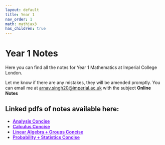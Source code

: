 ```yaml
---
layout: default
title: Year 1
nav_order: 1
math: mathjax3
has_children: true
---
```


# Year 1 Notes
Here you can find all the notes for Year 1 Mathematics at Imperial College London.

Let me know if there are any mistakes, they will be amended promptly. You can email me at <arnav.singh20@imperial.ac.uk> with the subject **Online Notes**

## Linked pdfs of notes available here:

- <a href="/notes/pdfs/Y1Concise/AN-MATH4002-c.pdf" target="_blank" style="color:#801fff;">**Analysis Concise**</a>
- <a href="/notes/pdfs/Y1Concise/CAA-MATH4004-c.pdf" target="_blank" style="color:#801fff;">**Calculus Concise**</a>
-  <a href="/notes/pdfs/Y1Concise/LAG-MATH4002-c.pdf" target="_blank" style="color:#801fff;">**Linear Algebra + Groups Concise**</a>
-   <a href="/notes/pdfs/Y1Concise/PAS-MATH4002-c.pdf" target="_blank" style="color:#801fff;">**Probability + Statistics Concise**</a>
